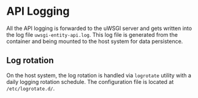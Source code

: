 # API Logging

All the API logging is forwarded to the uWSGI server and gets written into the log file `uwsgi-entity-api.log`. This log file is generated from the container and being mounted to the host system for data persistence.

## Log rotation

On the host system, the log rotation is handled via `logrotate` utility with a daily logging rotation schedule. The configuration file is located at `/etc/logrotate.d/`.